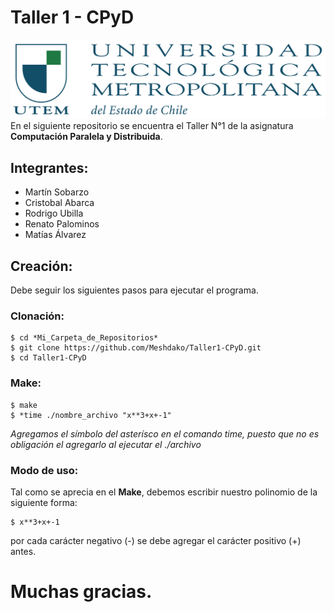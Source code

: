 # Taller 1 - CPyD
![Image_text](Logo_UTEM.jpg)
En el siguiente repositorio se encuentra el Taller N°1 de la asignatura **Computación Paralela y Distribuida**.

## Integrantes:
* Martín Sobarzo
* Cristobal Abarca
* Rodrigo Ubilla
* Renato Palominos
* Matías Álvarez

## Creación:
Debe seguir los siguientes pasos para ejecutar el programa.

### Clonación:
```
$ cd *Mi_Carpeta_de_Repositorios*
$ git clone https://github.com/Meshdako/Taller1-CPyD.git
$ cd Taller1-CPyD
```

### Make:
```
$ make
$ *time ./nombre_archivo "x**3+x+-1"
```
*Agregamos el símbolo del asterísco en el comando time, puesto que no es obligación el agregarlo al ejecutar el ./archivo*

### Modo de uso:
Tal como se aprecia en el **Make**, debemos escribir nuestro polinomio de la siguiente forma:
```
$ x**3+x+-1
```
por cada carácter negativo (-) se debe agregar el carácter positivo (+) antes.

# Muchas gracias.